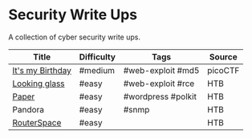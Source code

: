 # Security Write Ups

A collection of cyber security write ups. 

| Title                                           | Difficulty | Tags               | Source  |
| ----------------------------------------------- | ---------- | ------------------ | ------- |
| [It's my Birthday](writeups/its-my-birthday.md) | #medium    | #web-exploit #md5  | picoCTF |
| [Looking glass](writeups/looking-glass.md)      | #easy      | #web-exploit #rce  | HTB     |
| [Paper](writeups/paper.md)                      | #easy      | #wordpress #polkit | HTB     |
| Pandora                                         | #easy      | #snmp              | HTB     |
| [RouterSpace](writeups/routerspace.md)          | #easy      |                    | HTB     |
